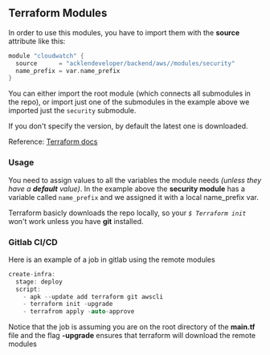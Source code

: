 ## Terraform Modules

In order to use this modules, you have to import them with the __source__ attribute like this:

```c
module "cloudwatch" {
  source      = "acklendeveloper/backend/aws//modules/security"
  name_prefix = var.name_prefix
}
```

You can either import the root module (which connects all submodules in the repo), or import just one of the submodules
in the example above we imported just the `security` submodule.

If you don't specify the version, by default the latest one is downloaded.

Reference: [Terraform docs](https://www.terraform.io/docs/modules/sources.html)

### Usage

You need to assign values to all the variables the module needs _(unless they have a __default__ value)_. In the example above the __security module__ has a variable called `name_prefix` and we assigned it with a local name_prefix var.

Terraform basicly downloads the repo locally, so your _`$ Terraform init`_ won't work unless you have __git__ installed.

### Gitlab CI/CD

Here is an example of a job in gitlab using the remote modules

```c
create-infra:
  stage: deploy
  script:
    - apk --update add terraform git awscli
    - terraform init -upgrade
    - terrafrom apply -auto-approve
```

Notice that the job is assuming you are on the root directory of the __main.tf__ file and the flag __-upgrade__ ensures that terraform will download the remote modules